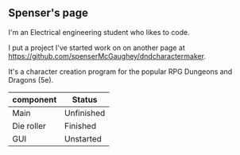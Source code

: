 ## Spenser's page

I'm an Electrical engineering student who likes to code.

I put a project I've started work on on another page at https://github.com/spenserMcGaughey/dndcharactermaker.

It's a character creation program for the popular RPG Dungeons and Dragons (5e).

component   | Status
----------- | --------
Main        | Unfinished
Die roller  | Finished
GUI         | Unstarted



